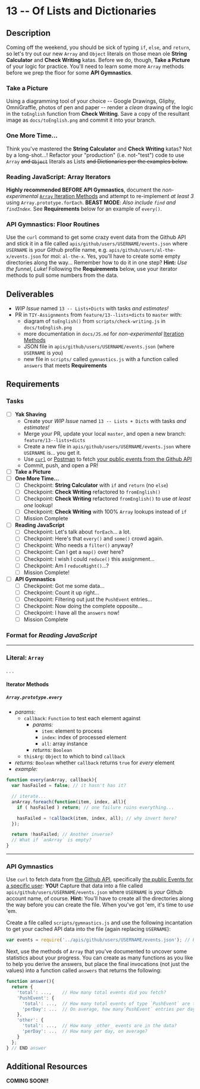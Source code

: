 # 13 -- Of Lists and Dictionaries

## Description

Coming off the weekend, you should be sick of typing `if`, `else`, and `return`, so let's try out our new `Array` and `Object` literals on those mean ole **String Calculator** and **Check Writing** katas. Before we do, though, **Take a Picture** of your logic for practice. You'll need to learn some more `Array` methods before we prep the floor for some **API Gymnastics**.

### Take a Picture

Using a diagramming tool of your choice -- Google Drawings, Gliphy, OmniGraffle, photos of pen and paper -- render a _clean_ drawing of the logic in the `toEnglish` function from **Check Writing**. Save a copy of the resultant image as `docs/toEnglish.png` and commit it into your branch.

### One More Time...

Think you've mastered the **String Calculator** and **Check Writing** katas? Not by a long-shot...! Refactor your "production" (i.e. not-"test") code to use `Array` ~~and `Object`~~ literals as Lists ~~and Dictionaries per the examples below.~~

### Reading JavaScript: Array Iterators

**Highly recommended BEFORE API Gymnastics**, document the _non-experimental_ [`Array` Iteration Methods](https://developer.mozilla.org/en-US/docs/Web/JavaScript/Reference/Global_Objects/Array#Iteration_methods) and attempt to re-implement _at least 3_ using `Array.prototype.forEach`. **BEAST MODE**: _Also include `find` and `findIndex`._ See **Requirements** below for an example of `every()`.

### API Gymnastics: Floor Routines

Use the `curl` command to get some crazy event data from the Github API and stick it in a file called `apis/github/users/USERNAME/events.json` where `USERNAME` is _your_ Github profile name, e.g. `apis/github/users/al-the-x/events.json` for moi: `al-the-x`. Yes, you'll have to create some empty directories along the way... Remember how to do it in one step? **Hint:** _Use the funnel, Luke!_ Following the **Requirements** below, use your iterator methods to pull some numbers from the data.

## Deliverables

* _WIP Issue_ named `13 -- Lists+Dicts` with tasks _and estimates!_
* PR in `TIY-Assignments` from `feature/13--lists+dicts` to `master` with:
    * diagram of `toEnglish()` from `scripts/check-writing.js` in `docs/toEnglish.png`
    * more documentation in `docs/JS.md` for _non-experimental_ [Iteration Methods](https://developer.mozilla.org/en-US/docs/Web/JavaScript/Reference/Global_Objects/Array#Iteration_methods)
    * JSON file in `apis/github/users/USERNAME/events.json` (where `USERNAME` is _you_)
    * new file in `scripts/` called `gymnastics.js` with a function called `answers` that meets **Requirements**

## Requirements

### Tasks

* [ ] **Yak Shaving**
    * Create your _WIP Issue_ named `13 -- Lists + Dicts` with tasks _and estimates!_
    * Merge your PR, update your local `master`, and open a new branch: `feature/13--lists+dicts`
    * Create a new file in `apis/github/users/USERNAME/events.json` where `USERNAME` is... you get it.
    * Use [`curl`](http://curl.haxx.se/docs/manpage.html) or [Postman](http://www.getpostman.com/) to fetch [your public events from the Github API](https://developer.github.com/v3/activity/events/#list-public-events-performed-by-a-user)
    * Commit, push, and open a PR!
* [ ] **Take a Picture**
* [ ] **One More Time...**
    * [ ] Checkpoint: **String Calculator** with `if` and `return` (no `else`)
    * [ ] Checkpoint: **Check Writing** refactored to `fromEnglish()`
    * [ ] Checkpoint: **Check Writing** refactored `fromEnglish()` to use _at least one_ lookup!
    * [ ] Checkpoint: **Check Writing** with 100% `Array` lookups instead of `if`
    * [ ] Mission Complete
* [ ] **Reading JavaScript**
    * [ ] Checkpoint: Let's talk about `forEach`... a lot.
    * [ ] Checkpoint: Here's that `every()` and `some()` crowd again.
    * [ ] Checkpoint: Who needs a `filter()` anyway?
    * [ ] Checkpoint: Can I get a `map()` over here?
    * [ ] Checkpoint: I wish I could `reduce()` this assignment...
    * [ ] Checkpoint: Am I `reduceRight()`...?
    * [ ] Mission Complete!
* [ ] **API Gymnastics**
    * [ ] Checkpoint: Got me some data...
    * [ ] Checkpoint: Count it up right...
    * [ ] Checkpoint: Filtering out just the `PushEvent` entries...
    * [ ] Checkpoint: Now doing the complete opposite...
    * [ ] Checkpoint: I have all the `answers` now!
    * [ ] Mission Complete

### Format for _Reading JavaScript_

----
### Literal: `Array`
. . .

#### Iterator Methods

##### `Array.prototype.every`

* _params:_
  * `callback`: `Function` to test each element against
    * _params:_
      * `item`: element to process
      * `index`: index of processed element
      * `all`: array instance
    * _returns:_ `Boolean`
  * `thisArg`: `Object` to which to bind `callback`
* _returns:_ `Boolean` whether `callback` returns `true` for _every_ element
* _example:_
```javascript
function every(anArray, callback){
  var hasFailed = false; // it hasn't has it?

  // iterate...
  anArray.foreach(function(item, index, all){
    if ( hasFailed ) return; // one failure ruins everything...

    hasFailed = !callback(item, index, all); // why invert here?
  });

  return !hasFailed; // Another inverse?
  // What if `anArray` is empty?
}
```
---

### API Gymnastics

Use `curl` to fetch data from [the Github API](http://developer.github.com/v3), specifically [the public Events for a specific user](https://developer.github.com/v3/activity/events/#list-public-events-performed-by-a-user): **YOU!** Capture that data into a file called `apis/github/users/USERNAME/events.json` where `USERNAME` is _your_ Github account name, of course. **Hint:** You'll have to create all the directories along the way before you can create the file. When you've got 'em, it's time to _use_ 'em.

Create a file called `scripts/gymnastics.js` and use the following incantation to get your cached API data into the file (again replacing `USERNAME`):

```javascript
var events = require('../apis/github/users/USERNAME/events.json'); // Replace USERNAME!
```

Next, use the methods of `Array` that you've documented to uncover some statistics about your progress. You can create as many functions as you like to help you derive the answers, but place the final invocations (not just the values) into a function called `answers` that returns the following:

```javascript
function answer(){
  return {
    'total': ...,    // How many total events did you fetch?
    'PushEvent': {
      'total': ...,  // How many total events of type `PushEvent` are there?
      'perDay': ...  // On average, how many`PushEvent` entries per day?
    },
    'other': {
      'total': ...,  // How many _other_ events are in the data?
      'perDay': ...  // How many per day, on average?
    }
  };
} // END answer
```

## Additional Resources

**COMING SOON!!**
